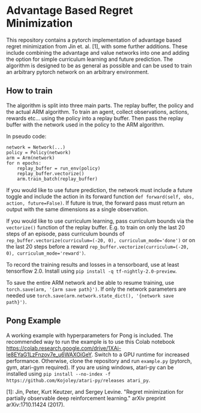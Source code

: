 # Advantage Based Regret Minimization

This repository contains a pytorch implementation of advantage based regret minimization from Jin et. al. [1], with some further additions. These include combining the advantage and value networks into one and adding the option for simple curriculum learning and future prediction. The algorithm is designed to be as general as possible and can be used to train an arbitrary pytorch network on an arbitrary environment.

## How to train

The algorithm is split into three main parts. The replay buffer, the policy and the actual ARM algorithm. To train an agent, collect observations, actions, rewards etc... using the policy into a replay buffer. Then pass the replay buffer with the network used in the policy to the ARM algorithm.

In pseudo code:

```
network = Network(...)
policy = Policy(network)
arm = Arm(network)
for n epochs:
    replay_buffer = run_env(policy)
    replay_buffer.vectorize()
    arm.train_batch(replay_buffer)
```

If you would like to use future prediction, the network must include a future toggle and include the action in its forward function `def forward(self, obs, action, future=False)`. If future is true, the forward pass must return an output with the same dimensions as a single observation.

If you would like to use curriculum learning, pass curriculum bounds via the `vectorize()` function of the replay buffer. E.g. to train on only the last 20 steps of an episode, pass curriculum bounds of `rep_buffer.vectorize(curriculum=(-20, 0), curriculum_mode='done')` or on the last 20 steps before a reward `rep_buffer.vectorize(curriculum=(-20, 0), curriculum_mode='reward')`. 

To record the training results and losses in a tensorboard, use at least tensorflow 2.0. Install using `pip install -q tf-nightly-2.0-preview`.

To save the entire ARM network and be able to resume training, use `torch.save(arm, '{arm save path}')`. If only the network parameters are needed use `torch.save(arm.network.state_dict(), '{network save path}')`.

## Pong Example
A working example with hyperparameters for Pong is included. The recommended way to run the example is to use this Colab notebook https://colab.research.google.com/drive/1XAi-le8EYaG1LzFnzov7e_u6WAXOiGeY. Switch to a GPU runtime for increased performance. Otherwise, clone the repository and run `example.py` (pytorch, gym, atari-gym required). If you are using windows, atari-py can be installed using `pip install --no-index -f https://github.com/Kojoley/atari-py/releases atari_py`.

[1]: Jin, Peter, Kurt Keutzer, and Sergey Levine. "Regret minimization for partially observable deep reinforcement learning." arXiv preprint arXiv:1710.11424 (2017).
